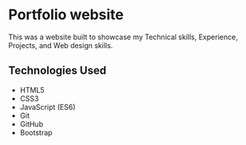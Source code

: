 # Portfolio website
This was a website built to showcase my Technical skills, Experience, Projects, and Web design skills.

## Technologies Used
- HTML5
- CSS3
- JavaScript (ES6)
- Git
- GitHub
- Bootstrap 
